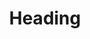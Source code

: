 ---
title: Heading
redirect_to: https://ucfopen.github.io/Obojobo-Docs/releases/v3.4.0/developers/obo_nodes/heading
---